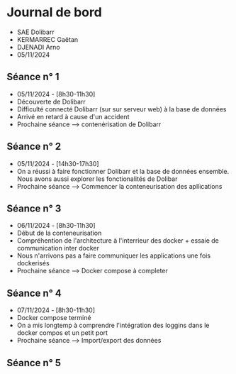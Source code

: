 # Journal de bord

* SAE Dolibarr
* KERMARREC Gaëtan
* DJENADI Arno
* 05/11/2024


## Séance n° 1

* 05/11/2024 - [8h30-11h30]
* Découverte de Dolibarr
* Difficulté connecté Dolibarr (sur sur serveur web) à la base de données 
* Arrivé en retard à cause d'un accident
* Prochaine séance --> contenérisation de Dolibarr


## Séance n° 2

* 05/11/2024 - [14h30-17h30]
* On a réussi à faire fonctionner Dolibarr et la base de données ensemble. Nous avons aussi explorer les fonctionalités de Dolibar
* Prochaine séance --> Commencer la conteneurisation des apllications


## Séance n° 3

* 06/11/2024 - [8h30-11h30]
* Début de la conteneurisation
* Compréhention de l'architecture à l'interrieur des docker + essaie de communication inter docker
* Nous n'arrivons pas a faire communiquer les applications une fois dockerisés
* Prochaine séance --> Docker compose à completer

## Séance n° 4

* 07/11/2024 - [8h30-11h30]
* Docker compose terminé 
* On a mis longtemp à comprendre l'intégration des loggins dans le docker compos et un petit port
* Prochaine séance --> Import/export des données

## Séance n° 5
